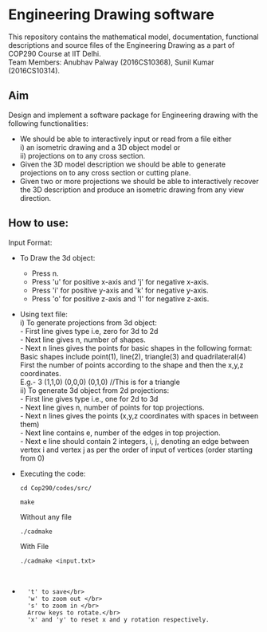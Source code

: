 # Engineering Drawing software
This repository contains the mathematical model, documentation, functional descriptions and source files of the Engineering Drawing as a part of COP290 Course at IIT Delhi. </br>
Team Members: Anubhav Palway (2016CS10368), Sunil Kumar (2016CS10314). 

 ## Aim
 Design and implement a software package for Engineering drawing with the following functionalities:</br>
*    We should be able to interactively input or read from a file either </br>
        i) an isometric drawing and a 3D object model or </br>
        ii) projections on to any cross section.</br>
*    Given the 3D model description we should be able to generate projections on to any cross section or 
     cutting plane.</br>
*    Given two or more projections we should be able to interactively recover the 3D description and
     produce an isometric drawing from any view direction. </br>
     
 ## How to use:
 Input Format:</br>
*    To Draw the 3d object:</br>
        - Press n.</br>
        - Press 'u' for positive x-axis and 'j' for negative x-axis.</br>
        - Press 'i' for positive y-axis and 'k' for negative y-axis.</br>
        - Press 'o' for positive z-axis and 'l' for negative z-axis.</br>
*    Using text file:</br>
        i) To generate projections from 3d object:</br>
            - First line gives type i.e, zero for 3d to 2d</br>
            - Next line gives n, number of shapes.</br>
            - Next n lines gives the points for basic shapes in the following format:</br>
                Basic shapes include point(1), line(2), triangle(3) and quadrilateral(4)</br>
                First the number of points according to the shape and then the x,y,z coordinates.</br>
                E.g.- 3 (1,1,0) (0,0,0) (0,1,0)     //This is for a triangle</br>
        ii) To generate 3d object from 2d projections:</br>
            - First line gives type i.e., one for 2d to 3d</br>
            - Next line gives n, number of points for top projections.</br>
            - Next n lines gives the points (x,y,z coordinates with spaces in between them)</br>
            - Next line contains e, number of the edges in top projection.</br>
            - Next e line should contain 2 integers, i, j, denoting an edge between vertex i and vertex j as per the order of input of vertices (order starting from 0)</br>
 *    Executing the code: </br>
        ```
        cd Cop290/codes/src/
        ```
        
        ```
        make
        ```
        
        Without any file</br>
        ```
        ./cadmake 
        ```
        
        With File</br>
        ```
        ./cadmake <input.txt>
        ```
        </br>
*       't' to save</br>
        'w' to zoom out </br>
        's' to zoom in </br>
        Arrow keys to rotate.</br>
        'x' and 'y' to reset x and y rotation respectively.
